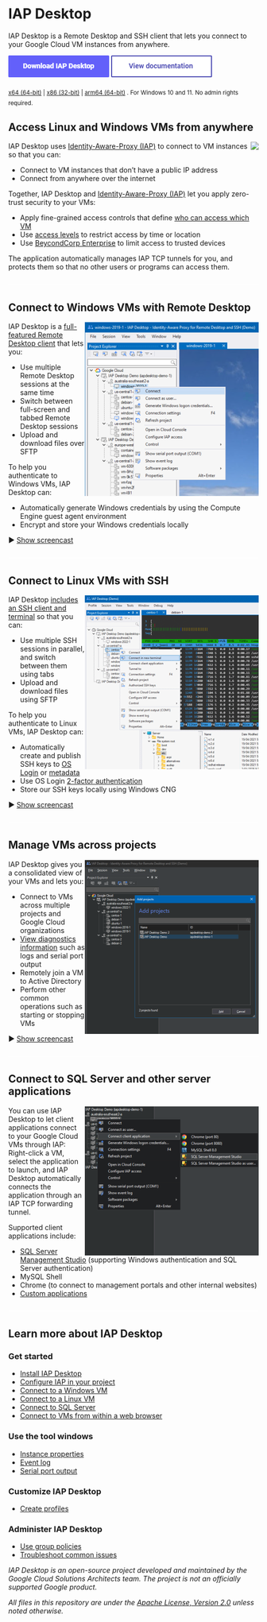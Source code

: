 # IAP Desktop

IAP Desktop is a Remote Desktop and SSH client that lets you connect to your Google Cloud VM instances from anywhere.

[<img src="doc/images/download.png">](https://github.com/GoogleCloudPlatform/iap-desktop/releases/latest/download/IapDesktopX64.msi)
[<img src="doc/images/documentation.png">](https://googlecloudplatform.github.io/iap-desktop/)

<sub>
<a href='https://github.com/GoogleCloudPlatform/iap-desktop/releases/latest/download/IapDesktopX64.msi'>x64 (64-bit)</a> | 
<a href='https://github.com/GoogleCloudPlatform/iap-desktop/releases/latest/download/IapDesktopX86.msi'>x86 (32-bit)</a> | 
<a href='https://github.com/GoogleCloudPlatform/iap-desktop/releases/latest/download/IapDesktopARM64.msi'>arm64 (64-bit)</a> . 
For Windows 10 and 11. No admin rights required.
</sub>

## Access Linux and Windows VMs from anywhere

<a href='doc/site/sources/docs/images/screenshots/Screenshot_1400.png?raw=true'>
<img src='doc/site/sources/docs/images/screenshots/Screenshot_350.png' align='right'>
</a>

IAP Desktop uses [Identity-Aware-Proxy (IAP)](https://cloud.google.com/iap/docs/tcp-forwarding-overview) to connect to VM instances so that you can:

*   Connect to VM instances that don’t have a public IP address
*   Connect from anywhere over the internet

Together, IAP Desktop and [Identity-Aware-Proxy (IAP)](https://cloud.google.com/iap/docs/tcp-forwarding-overview) let you apply zero-trust security to your VMs:

*   Apply fine-grained access controls that define [who can access which VM](https://cloud.google.com/iap/docs/using-tcp-forwarding#configuring_access_and_permissions)
*   Use [access levels](https://cloud.google.com/iap/docs/cloud-iap-context-aware-access-howto) to restrict access by time or location
*   Use [BeycondCorp Enterprise](https://cloud.google.com/beyondcorp-enterprise) to limit access to trusted devices

The application automatically manages IAP TCP tunnels for you, and protects them so that no other users or programs can access them.

<img src='doc/images/pix.gif' width='100%' height='1'>

## Connect to Windows VMs with Remote Desktop

<a href='doc/site/sources/docs/images/screenshots/RemoteDesktop_1400.gif?raw=true'>
<img src='doc/site/sources/docs/images/screenshots/RemoteDesktop_350.png' align='right'>
</a>

IAP Desktop is a [full-featured Remote Desktop client](https://googlecloudplatform.github.io/iap-desktop/connect-windows/) that lets you:

*   Use multiple Remote Desktop sessions at the same time
*   Switch between full-screen and tabbed Remote Desktop sessions
*   Upload and download files over SFTP

To help you authenticate to Windows VMs, IAP Desktop can:

*   Automatically generate Windows credentials by using the Compute Engine guest agent environment
*   Encrypt and store your Windows credentials locally

:arrow_forward: [Show screencast](doc/site/sources/docs/images/screenshots/RemoteDesktop_1400.gif?raw=true)

<img src='doc/images/pix.gif' width='100%' height='1'>

## Connect to Linux VMs with SSH

<a href='doc/site/sources/docs/images/screenshots/SSH_1400.gif?raw=true'>
<img src='doc/site/sources/docs/images/screenshots/SSH_350.png?raw=true' align='right'>
</a>

IAP Desktop [includes an SSH client and terminal](https://googlecloudplatform.github.io/iap-desktop/connect-linux/) so that you can:

*   Use multiple SSH sessions in parallel, and switch between them using tabs
*   Upload and download files using SFTP

To help you authenticate to Linux VMs, IAP Desktop can:

*   Automatically create and publish SSH keys to [OS Login](https://cloud.google.com/compute/docs/oslogin) or [metadata](https://cloud.google.com/compute/docs/connect/add-ssh-keys#metadata)
*   Use OS Login [2-factor authentication](https://cloud.google.com/compute/docs/oslogin/set-up-oslogin)
*   Store our SSH keys locally using Windows CNG

:arrow_forward: [Show screencast](doc/site/sources/docs/images/screenshots/SSH_1400.gif?raw=true)

<img src='doc/images/pix.gif' width='100%' height='1'>


## Manage VMs across projects

<a href='doc/site/sources/docs/images/screenshots/Manage_1400.gif?raw=true'>
<img src='doc/site/sources/docs/images/screenshots/Manage_350.png?raw=true' align='right'>
</a>

IAP Desktop gives you a consolidated view of your VMs and lets you:

*   Connect to VMs across multiple projects and Google Cloud organizations
*   [View diagnostics information](https://googlecloudplatform.github.io/iap-desktop/toolwindow-eventlog/)
    such as logs and serial port output
*   Remotely join a VM to Active Directory 
*   Perform other common operations such as starting or stopping VMs


:arrow_forward: [Show screencast](doc/site/sources/docs/images/screenshots/Manage_1400.gif?raw=true)

<img src='doc/images/pix.gif' width='100%' height='1'>

## Connect to SQL Server and other server applications


<a href='doc/site/sources/docs/images/screenshots/Client_700.png?raw=true'>
<img src='doc/site/sources/docs/images/screenshots/Client_350.png?raw=true' align='right'>
</a>

You can use IAP Desktop to let client applications connect to your Google Cloud VMs through IAP:
Right-click a VM, select the application to launch, and IAP Desktop automatically connects the
application through an IAP TCP forwarding tunnel. 

Supported client applications include:

*   [SQL Server Management Studio](https://googlecloudplatform.github.io/iap-desktop/connect-sqlserver/) (supporting Windows authentication and SQL Server authentication)
*   MySQL Shell
*   Chrome (to connect to management portals and other internal websites)
*   [Custom applications](https://googlecloudplatform.github.io/iap-desktop/client-application-configuration/)

<img src='doc/images/pix.gif' width='100%' height='1'>

## Learn more about IAP Desktop

### Get started

*   [Install IAP Desktop](https://googlecloudplatform.github.io/iap-desktop/install/)
*   [Configure IAP in your project](https://googlecloudplatform.github.io/iap-desktop/setup-iap/)
*   [Connect to a Windows VM](https://googlecloudplatform.github.io/iap-desktop/connect-windows/)
*   [Connect to a Linux VM](https://googlecloudplatform.github.io/iap-desktop/connect-linux/)
*   [Connect to SQL Server](https://googlecloudplatform.github.io/iap-desktop/connect-sqlserver/)
*   [Connect to VMs from within a web browser](https://googlecloudplatform.github.io/iap-desktop/connect-by-url/)

### Use the tool windows

*   [Instance properties](https://googlecloudplatform.github.io/iap-desktop/toolwindow-instance-properties/)
*   [Event log](https://googlecloudplatform.github.io/iap-desktop/toolwindow-eventlog/)
*   [Serial port output](https://googlecloudplatform.github.io/iap-desktop/toolwindow-serial-port-output/)

### Customize IAP Desktop

*   [Create profiles](https://googlecloudplatform.github.io/iap-desktop/create-profiles/)

### Administer IAP Desktop

*   [Use group policies](https://googlecloudplatform.github.io/iap-desktop/group-policies/)
*   [Troubleshoot common issues](https://googlecloudplatform.github.io/iap-desktop/troubleshooting/)


_IAP Desktop is an open-source project developed and maintained by the Google Cloud Solutions Architects team. The project is not an officially supported Google product._

_All files in this repository are under the
[Apache License, Version 2.0](LICENSE.txt) unless noted otherwise._
